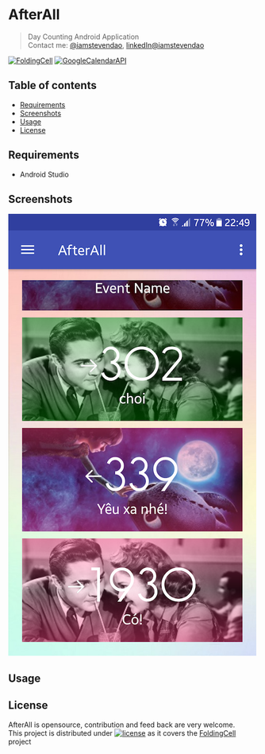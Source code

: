 # AfterAll
> Day Counting Android Application  
> Contact me: [@iamstevendao](https://twitter.com/iamstevendao), [linkedIn@iamstevendao](https://www.linkedin.com/in/steven-dao-b9a065127/) 

[![FoldingCell](https://img.shields.io/badge/github-FoldingCell-red.svg)](https://github.com/Ramotion/folding-cell-android) [![GoogleCalendarAPI](https://img.shields.io/badge/Google-CalendarAPI-red.svg)](https://developers.google.com/google-apps/calendar/)

## Table of contents
- [Requirements](#requirements)
- [Screenshots](#screenshots)
- [Usage](#usage)
- [License](#license)

## Requirements
- Android Studio
## Screenshots
![Screenshot](screenshots/screenshot.png)
## Usage
## License
AfterAll is opensource, contribution and feed back are very welcome.  
This project is distributed under [![license](https://img.shields.io/github/license/mashape/apistatus.svg)](https://github.com/Ramotion/folding-cell-android/blob/master/LICENSE.md) as it covers the [FoldingCell](https://github.com/Ramotion/folding-cell-android) project

